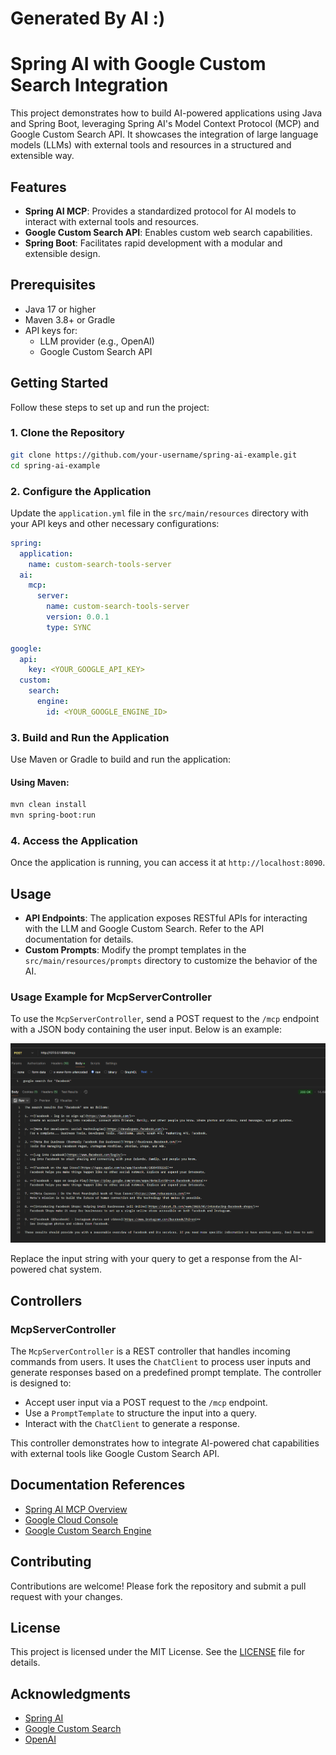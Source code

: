 # Generated By AI :)

# Spring AI with Google Custom Search Integration

This project demonstrates how to build AI-powered applications using Java and Spring Boot, leveraging Spring AI's Model Context Protocol (MCP) and Google Custom Search API. It showcases the integration of large language models (LLMs) with external tools and resources in a structured and extensible way.

## Features

- **Spring AI MCP**: Provides a standardized protocol for AI models to interact with external tools and resources.
- **Google Custom Search API**: Enables custom web search capabilities.
- **Spring Boot**: Facilitates rapid development with a modular and extensible design.

## Prerequisites

- Java 17 or higher
- Maven 3.8+ or Gradle
- API keys for:
  - LLM provider (e.g., OpenAI)
  - Google Custom Search API

## Getting Started

Follow these steps to set up and run the project:

### 1. Clone the Repository

```bash
git clone https://github.com/your-username/spring-ai-example.git
cd spring-ai-example
```

### 2. Configure the Application

Update the `application.yml` file in the `src/main/resources` directory with your API keys and other necessary configurations:

```yaml
spring:
  application:
    name: custom-search-tools-server
  ai:
    mcp:
      server:
        name: custom-search-tools-server
        version: 0.0.1
        type: SYNC

google:
  api:
    key: <YOUR_GOOGLE_API_KEY>
  custom:
    search:
      engine:
        id: <YOUR_GOOGLE_ENGINE_ID>
```

### 3. Build and Run the Application

Use Maven or Gradle to build and run the application:

#### Using Maven:
```bash
mvn clean install
mvn spring-boot:run
```

### 4. Access the Application

Once the application is running, you can access it at `http://localhost:8090`.

## Usage

- **API Endpoints**: The application exposes RESTful APIs for interacting with the LLM and Google Custom Search. Refer to the API documentation for details.
- **Custom Prompts**: Modify the prompt templates in the `src/main/resources/prompts` directory to customize the behavior of the AI.

### Usage Example for McpServerController

To use the `McpServerController`, send a POST request to the `/mcp` endpoint with a JSON body containing the user input. Below is an example:

![alt text](image-1.png)

Replace the input string with your query to get a response from the AI-powered chat system.

## Controllers

### McpServerController

The `McpServerController` is a REST controller that handles incoming commands from users. It uses the `ChatClient` to process user inputs and generate responses based on a predefined prompt template. The controller is designed to:

- Accept user input via a POST request to the `/mcp` endpoint.
- Use a `PromptTemplate` to structure the input into a query.
- Interact with the `ChatClient` to generate a response.

This controller demonstrates how to integrate AI-powered chat capabilities with external tools like Google Custom Search API.

## Documentation References

- [Spring AI MCP Overview](https://docs.spring.io/spring-ai/reference/api/mcp/mcp-overview.html)
- [Google Cloud Console](https://console.cloud.google.com/apis)
- [Google Custom Search Engine](https://cse.google.com/)

## Contributing

Contributions are welcome! Please fork the repository and submit a pull request with your changes.

## License

This project is licensed under the MIT License. See the [LICENSE](LICENSE) file for details.

## Acknowledgments

- [Spring AI](https://docs.spring.io/spring-ai/reference/index.html)
- [Google Custom Search](https://cse.google.com/)
- [OpenAI](https://openai.com)

